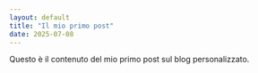 ```yaml
---
layout: default
title: "Il mio primo post"
date: 2025-07-08
---
```


Questo è il contenuto del mio primo post sul blog personalizzato.